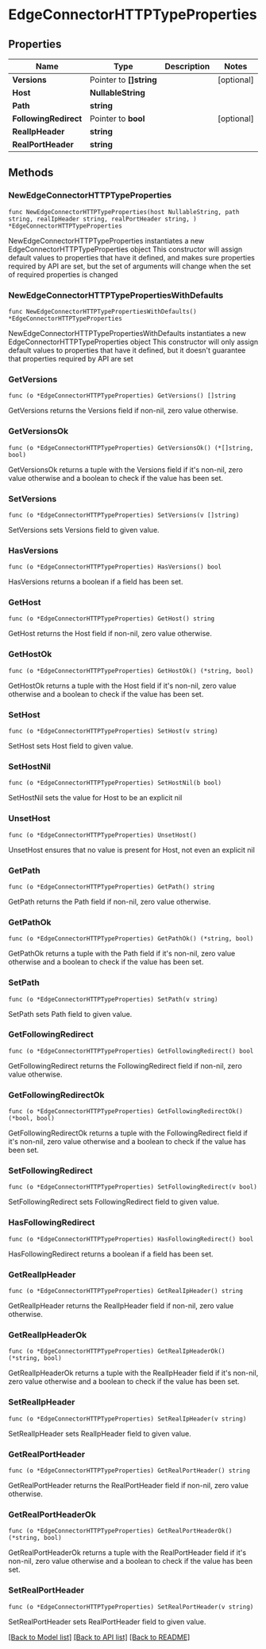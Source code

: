 # EdgeConnectorHTTPTypeProperties

## Properties

Name | Type | Description | Notes
------------ | ------------- | ------------- | -------------
**Versions** | Pointer to **[]string** |  | [optional] 
**Host** | **NullableString** |  | 
**Path** | **string** |  | 
**FollowingRedirect** | Pointer to **bool** |  | [optional] 
**RealIpHeader** | **string** |  | 
**RealPortHeader** | **string** |  | 

## Methods

### NewEdgeConnectorHTTPTypeProperties

`func NewEdgeConnectorHTTPTypeProperties(host NullableString, path string, realIpHeader string, realPortHeader string, ) *EdgeConnectorHTTPTypeProperties`

NewEdgeConnectorHTTPTypeProperties instantiates a new EdgeConnectorHTTPTypeProperties object
This constructor will assign default values to properties that have it defined,
and makes sure properties required by API are set, but the set of arguments
will change when the set of required properties is changed

### NewEdgeConnectorHTTPTypePropertiesWithDefaults

`func NewEdgeConnectorHTTPTypePropertiesWithDefaults() *EdgeConnectorHTTPTypeProperties`

NewEdgeConnectorHTTPTypePropertiesWithDefaults instantiates a new EdgeConnectorHTTPTypeProperties object
This constructor will only assign default values to properties that have it defined,
but it doesn't guarantee that properties required by API are set

### GetVersions

`func (o *EdgeConnectorHTTPTypeProperties) GetVersions() []string`

GetVersions returns the Versions field if non-nil, zero value otherwise.

### GetVersionsOk

`func (o *EdgeConnectorHTTPTypeProperties) GetVersionsOk() (*[]string, bool)`

GetVersionsOk returns a tuple with the Versions field if it's non-nil, zero value otherwise
and a boolean to check if the value has been set.

### SetVersions

`func (o *EdgeConnectorHTTPTypeProperties) SetVersions(v []string)`

SetVersions sets Versions field to given value.

### HasVersions

`func (o *EdgeConnectorHTTPTypeProperties) HasVersions() bool`

HasVersions returns a boolean if a field has been set.

### GetHost

`func (o *EdgeConnectorHTTPTypeProperties) GetHost() string`

GetHost returns the Host field if non-nil, zero value otherwise.

### GetHostOk

`func (o *EdgeConnectorHTTPTypeProperties) GetHostOk() (*string, bool)`

GetHostOk returns a tuple with the Host field if it's non-nil, zero value otherwise
and a boolean to check if the value has been set.

### SetHost

`func (o *EdgeConnectorHTTPTypeProperties) SetHost(v string)`

SetHost sets Host field to given value.


### SetHostNil

`func (o *EdgeConnectorHTTPTypeProperties) SetHostNil(b bool)`

 SetHostNil sets the value for Host to be an explicit nil

### UnsetHost
`func (o *EdgeConnectorHTTPTypeProperties) UnsetHost()`

UnsetHost ensures that no value is present for Host, not even an explicit nil
### GetPath

`func (o *EdgeConnectorHTTPTypeProperties) GetPath() string`

GetPath returns the Path field if non-nil, zero value otherwise.

### GetPathOk

`func (o *EdgeConnectorHTTPTypeProperties) GetPathOk() (*string, bool)`

GetPathOk returns a tuple with the Path field if it's non-nil, zero value otherwise
and a boolean to check if the value has been set.

### SetPath

`func (o *EdgeConnectorHTTPTypeProperties) SetPath(v string)`

SetPath sets Path field to given value.


### GetFollowingRedirect

`func (o *EdgeConnectorHTTPTypeProperties) GetFollowingRedirect() bool`

GetFollowingRedirect returns the FollowingRedirect field if non-nil, zero value otherwise.

### GetFollowingRedirectOk

`func (o *EdgeConnectorHTTPTypeProperties) GetFollowingRedirectOk() (*bool, bool)`

GetFollowingRedirectOk returns a tuple with the FollowingRedirect field if it's non-nil, zero value otherwise
and a boolean to check if the value has been set.

### SetFollowingRedirect

`func (o *EdgeConnectorHTTPTypeProperties) SetFollowingRedirect(v bool)`

SetFollowingRedirect sets FollowingRedirect field to given value.

### HasFollowingRedirect

`func (o *EdgeConnectorHTTPTypeProperties) HasFollowingRedirect() bool`

HasFollowingRedirect returns a boolean if a field has been set.

### GetRealIpHeader

`func (o *EdgeConnectorHTTPTypeProperties) GetRealIpHeader() string`

GetRealIpHeader returns the RealIpHeader field if non-nil, zero value otherwise.

### GetRealIpHeaderOk

`func (o *EdgeConnectorHTTPTypeProperties) GetRealIpHeaderOk() (*string, bool)`

GetRealIpHeaderOk returns a tuple with the RealIpHeader field if it's non-nil, zero value otherwise
and a boolean to check if the value has been set.

### SetRealIpHeader

`func (o *EdgeConnectorHTTPTypeProperties) SetRealIpHeader(v string)`

SetRealIpHeader sets RealIpHeader field to given value.


### GetRealPortHeader

`func (o *EdgeConnectorHTTPTypeProperties) GetRealPortHeader() string`

GetRealPortHeader returns the RealPortHeader field if non-nil, zero value otherwise.

### GetRealPortHeaderOk

`func (o *EdgeConnectorHTTPTypeProperties) GetRealPortHeaderOk() (*string, bool)`

GetRealPortHeaderOk returns a tuple with the RealPortHeader field if it's non-nil, zero value otherwise
and a boolean to check if the value has been set.

### SetRealPortHeader

`func (o *EdgeConnectorHTTPTypeProperties) SetRealPortHeader(v string)`

SetRealPortHeader sets RealPortHeader field to given value.



[[Back to Model list]](../README.md#documentation-for-models) [[Back to API list]](../README.md#documentation-for-api-endpoints) [[Back to README]](../README.md)


